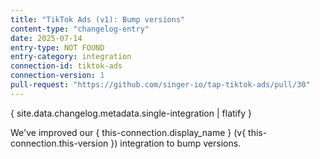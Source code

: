 ```yaml
---
title: "TikTok Ads (v1): Bump versions"
content-type: "changelog-entry"
date: 2025-07-14
entry-type: NOT FOUND
entry-category: integration
connection-id: tiktok-ads
connection-version: 1
pull-request: "https://github.com/singer-io/tap-tiktok-ads/pull/30"
---
```

{ site.data.changelog.metadata.single-integration | flatify }

We've improved our { this-connection.display_name } (v{ this-connection.this-version }) integration to bump versions.